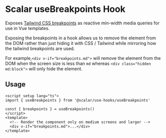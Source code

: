 # Scalar useBreakpoints Hook

Exposes [Tailwind CSS breakpoints](https://tailwindcss.com/docs/screens) as reactive min-width media queries for use in Vue templates.

Exposing the breakpoints in a hook allows us to remove the element from the DOM rather than just hiding it with CSS / Tailwind while mirroring how the tailwind breakpoints are used.

For example,`<div v-if="breakpoints.md">` will remove the element from the DOM when the screen size is less than `md` whereas `<div class="hidden md:block">` will only hide the element.

## Usage

```vue
<script setup lang="ts">
import { useBreakpoints } from '@scalar/use-hooks/useBreakpoints'

const { breakpoints } = useBreakpoints()
</script>
<template>
  <!-- Render the component only on medium screens and larger -->
  <div v-if="breakpoints.md">...</div>
</template>
```
